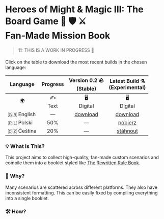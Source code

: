 # Heroes of Might & Magic III: The Board Game 🐴 🛡️ ⚔️️<br>Fan-Made Mission Book

> 🏗️ THIS IS A WORK IN PROGRESS 🚧

Click on the table to download the most recent builds in the chosen language:

<table>
    <thead>
        <tr>
            <th>Language</th>
            <th align="center">Progress</th>
            <th align="center">Version 0.2 🪨<br>(Stable)</th>
            <th align="center">Latest Build ⚗️<br>(Experimental)</th>
        </tr>
    </thead>
    <tbody>
        <tr>
            <td align="center">🌍</td>
            <td align="center">✍️<br>Text</td>
            <td align="center">🖥️<br>Digital</td>
            <td align="center">🖥️<br>Digital</td>
        </tr>
        <tr>
            <td>🇬🇧 English</td>
            <td align="center">—</td>
            <td align="center"><a href="https://github.com/qwrtln/Homm3BG-mission-book/releases/download/v0.2/Heroes3_English_Fan_Made_Mission_Book_0_2.pdf">download</a></td>
            <td align="center">️<a href="https://raw.githubusercontent.com/qwrtln/Homm3BG-mission-book-build-artifacts/en/main_en.pdf">download</a></td>
        </tr>
        <tr>
            <td>🇵🇱 Polski</td>
            <td align="center">50%</td>
            <td align="center">—</td>
            <td align="center"><a href="https://raw.githubusercontent.com/qwrtln/Homm3BG-mission-book-build-artifacts/pl/main_pl.pdf">️pobierz</a></td>
        </tr>
        <tr>
            <td>🇨🇿 Čeština</td>
            <td align="center">20%</td>
            <td align="center">—</td>
            <td align="center"><a href="https://raw.githubusercontent.com/qwrtln/Homm3BG-mission-book-build-artifacts/cs/main_cs.pdf">stáhnout</a></td>
        </tr>
    </tbody>
</table>

### 💡 What Is This?

This project aims to collect high-quality, fan-made custom scenarios and compile them into a booklet styled like [The Rewritten Rule Book](https://github.com/Heegu-sama/Homm3BG).

### 🤔 Why?

Many scenarios are scattered across different platforms.
They also have inconsistent formatting.
This can be easily fixed by compiling everything into a single booklet.

### 🛠️ How?

This is a communal effort.
This repository serves as a means to version the scenarios and for the community to contribute changes.

### 💪 Contributing

https://qwrtln.github.io/Homm3BG-mission-book/

#### 🗺️ Scenarios

Please open an issue if you'd like to add a scenario, or reach out to us on [Archon Studio's Discord](https://discord.gg/wd8U5X68EU).
We prefer battle-tested and community-vetted scenarios.

#### 💻 Code

Do you have an idea on how to improve the LaTeX code, document layout or design, or GitHub workflows?
Great! Please reach out. We'd love to hear from you.
